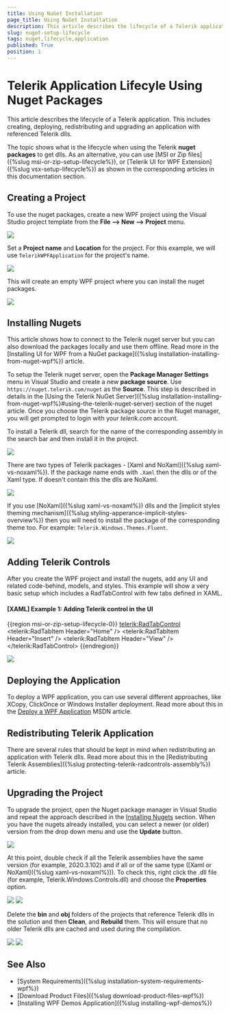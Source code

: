 ```yaml
---
title: Using NuGet Installation
page_title: Using NuGet Installation
description: This article describes the lifecycle of a Telerik application when using nuget packages.
slug: nuget-setup-lifecycle
tags: nuget,lifecycle,application
published: True
position: 1
---
```


# Telerik Application Lifecyle Using Nuget Packages

This article describes the lifecycle of a Telerik application. This includes creating, deploying, redistributing and upgrading an application with referenced Telerik dlls.

The topic shows what is the lifecycle when using the Telerik __nuget packages__ to get dlls. As an alternative, you can use [MSI or Zip files]({%slug msi-or-zip-setup-lifecycle%}), or [Telerik UI for WPF Extension]({%slug vsx-setup-lifecycle%}) as shown in the corresponding articles in this documentation section.

## Creating a Project

To use the nuget packages, create a new WPF project using the Visual Studio project template from the __File --> New --> Project__ menu. 

![](images/msi-or-zip-setup-lifecyle-0.png)

Set a __Project name__ and __Location__ for the project. For this example, we will use `TelerikWPFApplication` for the project's name.

![](images/msi-or-zip-setup-lifecyle-1.png)

This will create an empty WPF project where you can install the nuget packages.

![](images/msi-or-zip-setup-lifecyle-2.png)

## Installing Nugets

This article shows how to connect to the Telerik nuget server but you can also download the packages locally and use them offline. Read more in the [Installing UI for WPF from a NuGet package]({%slug installation-installing-from-nuget-wpf%}) article.

To setup the Telerik nuget server, open the __Package Manager Settings__ menu in Visual Studio and create a new __package source__. Use `https://nuget.telerik.com/nuget` as the __Source__. This step is described in details in the [Using the Telerik NuGet Server]({%slug installation-installing-from-nuget-wpf%}#using-the-telerik-nuget-server) section of the nuget article. Once you choose the Telerik package source in the Nuget manager, you will get prompted to login with your *telerik.com* account.

To install a Telerik dll, search for the name of the corresponding assembly in the search bar and then install it in the project.

![](images/nuget-setup-lifecycle-0.png)

There are two types of Telerik packages - [Xaml and NoXaml]({%slug xaml-vs-noxaml%}). If the package name ends with `.Xaml` then the dlls or of the Xaml type. If doesn't contain this the dlls are NoXaml.

![](images/nuget-setup-lifecycle-1.png)

If you use [NoXaml]({%slug xaml-vs-noxaml%}) dlls and the [implicit styles theming mechanism]({%slug styling-apperance-implicit-styles-overview%}) then you will need to install the package of the corresponding theme too. For example: `Telerik.Windows.Themes.Fluent`.

![](images/nuget-setup-lifecycle-2.png)

## Adding Telerik Controls

After you create the WPF project and install the nugets, add any UI and related code-behind, models, and styles. This example will show a very basic setup which includes a RadTabControl with few tabs defined in XAML.

#### __[XAML] Example 1: Adding Telerik control in the UI__
{{region msi-or-zip-setup-lifecycle-0}}
	<Window x:Class="TelerikWpfApplication.MainWindow"
		xmlns="http://schemas.microsoft.com/winfx/2006/xaml/presentation"
		xmlns:x="http://schemas.microsoft.com/winfx/2006/xaml"
		xmlns:d="http://schemas.microsoft.com/expression/blend/2008"
		xmlns:mc="http://schemas.openxmlformats.org/markup-compatibility/2006"
		xmlns:local="clr-namespace:TelerikWpfApplication" xmlns:telerik="http://schemas.telerik.com/2008/xaml/presentation"
		mc:Ignorable="d"
		Title="MainWindow" Height="450" Width="800">
		<Grid>
			<telerik:RadTabControl>
				<telerik:RadTabItem Header="Home" />
				<telerik:RadTabItem Header="Insert" />
				<telerik:RadTabItem Header="View" />
			</telerik:RadTabControl>
		</Grid>
	</Window>
{{endregion}}

![](images/msi-or-zip-setup-lifecyle-6.png)

## Deploying the Application

To deploy a WPF application, you can use several different approaches, like XCopy, ClickOnce or Windows Installer deployment. Read more about this in the [Deploy a WPF Application](https://docs.microsoft.com/en-us/dotnet/desktop/wpf/app-development/deploying-a-wpf-application-wpf?view=netframeworkdesktop-4.8) MSDN article. 

## Redistributing Telerik Application

There are several rules that should be kept in mind when redistributing an application with Telerik dlls. Read more about this in the [Redistributing Telerik Assemblies]({%slug protecting-telerik-radcontrols-assembly%}) article.

## Upgrading the Project

To upgrade the project, open the Nuget package manager in Visual Studio and repeat the approach described in the [Installing Nugets](#installing-nugets) section. When you have the nugets already installed, you can select a newer (or older) version from the drop down menu and use the __Update__ button.

![](images/nuget-setup-lifecycle-3.png)

At this point, double check if all the Telerik assemblies have the same version (for example, 2020.3.102) and if all or of the same type ([Xaml or NoXaml]({%slug xaml-vs-noxaml%})). To check this, right click the .dll file (for example, Telerik.Windows.Controls.dll) and choose the __Properties__ option. 

![](images/msi-or-zip-setup-lifecyle-8.png)
![](images/msi-or-zip-setup-lifecyle-9.png)

Delete the __bin__ and __obj__ folders of the projects that reference Telerik dlls in the solution and then __Clean__, and __Rebuild__ them. This will ensure that no older Telerik dlls are cached and used during the compilation.

![](images/msi-or-zip-setup-lifecyle-7.png)
![](images/msi-or-zip-setup-lifecyle-10.png)

## See Also  
* [System Requirements]({%slug installation-system-requirements-wpf%})
* [Download Product Files]({%slug download-product-files-wpf%})
* [Installing WPF Demos Application]({%slug installing-wpf-demos%})